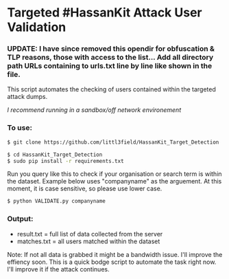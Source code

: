 # Targeted #HassanKit Attack User Validation 
### UPDATE: I have since removed this opendir for obfuscation & TLP reasons, those with access to the list... Add all directory path URLs containing to urls.txt line by line like shown in the file.

This script automates the checking of users contained within the targeted attack dumps.

*I recommend running in a sandbox/off network environement*

### To use: 
```sh
$ git clone https://github.com/littl3field/HassanKit_Target_Detection
```
```sh
$ cd HassanKit_Target_Detection
$ sudo pip install -r requirements.txt
```
Run you query like this to check if your organisation or search term is within the dataset. Example below uses "companyname" as the arguement. At this moment, it is case sensitive, so please use lower case. 
```sh
$ python VALIDATE.py companyname
```

### Output: 
- result.txt = full list of data collected from the server
- matches.txt = all users matched within the dataset

Note: If not all data is grabbed it might be a bandwidth issue. I'll improve the effiency soon.
This is a quick bodge script to automate the task right now. I'll improve it if the attack continues.
